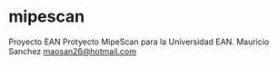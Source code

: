 # mipescan
Proyecto EAN
Protyecto MipeScan para la Universidad EAN.
Mauricio Sanchez
maosan26@hotmail.com
